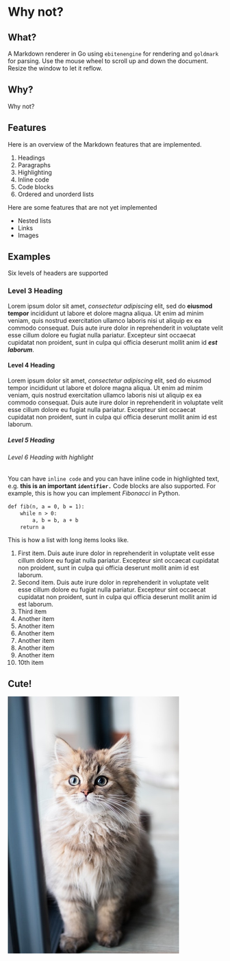 # Why not?

## What?

A Markdown renderer in Go using `ebitenengine` for rendering and `goldmark` for parsing.  Use the mouse wheel to scroll up and down the document.  Resize the window to let it reflow.

## Why?

Why not?

## Features

Here is an overview of the Markdown features that are implemented.
1. Headings
2. Paragraphs
3. Highlighting
4. Inline code
5. Code blocks
6. Ordered and unorderd lists

Here are some features that are not yet implemented
* Nested lists
* Links
* Images

## Examples

Six levels of headers are supported

### Level 3 Heading

Lorem ipsum dolor sit amet, *consectetur adipiscing* elit, sed do __eiusmod tempor__ incididunt ut labore et dolore magna aliqua. Ut enim ad minim veniam, quis nostrud exercitation ullamco laboris nisi ut aliquip ex ea commodo consequat. Duis aute irure dolor in reprehenderit in voluptate velit esse cillum dolore eu fugiat nulla pariatur. Excepteur sint occaecat cupidatat non proident, sunt in culpa qui officia deserunt mollit anim id ___est laborum___.

#### Level 4 Heading

Lorem ipsum dolor sit amet, *consectetur adipiscing* elit, sed do eiusmod tempor incididunt ut labore et dolore magna aliqua. Ut enim ad minim veniam, quis nostrud exercitation ullamco laboris nisi ut aliquip ex ea commodo consequat. Duis aute irure dolor in reprehenderit in voluptate velit esse cillum dolore eu fugiat nulla pariatur. Excepteur sint occaecat cupidatat non proident, sunt in culpa qui officia deserunt mollit anim id est laborum.

##### Level 5 Heading

###### Level 6 Heading with *highlight*

You can have `inline code` and you can have inline code in highlighted text, e.g. **this is an important `identifier.`** Code blocks are also supported. For example, this is how you can implement _Fibonacci_ in Python.

```
def fib(n, a = 0, b = 1):
    while n > 0:
        a, b = b, a + b
    return a
```

This is how a list with long items looks like.

1. First item. Duis aute irure dolor in reprehenderit in voluptate velit esse cillum dolore eu fugiat nulla pariatur. Excepteur sint occaecat cupidatat non proident, sunt in culpa qui officia deserunt mollit anim id est laborum.
2. Second item. Duis aute irure dolor in reprehenderit in voluptate velit esse cillum dolore eu fugiat nulla pariatur. Excepteur sint occaecat cupidatat non proident, sunt in culpa qui officia deserunt mollit anim id est laborum.
3. Third item
4. Another item
5. Another item
6. Another item
7. Another item
8. Another item
9. Another item
10. 10th item

## Cute!

![cat.jpg](cat.jpeg "lovely cat")
